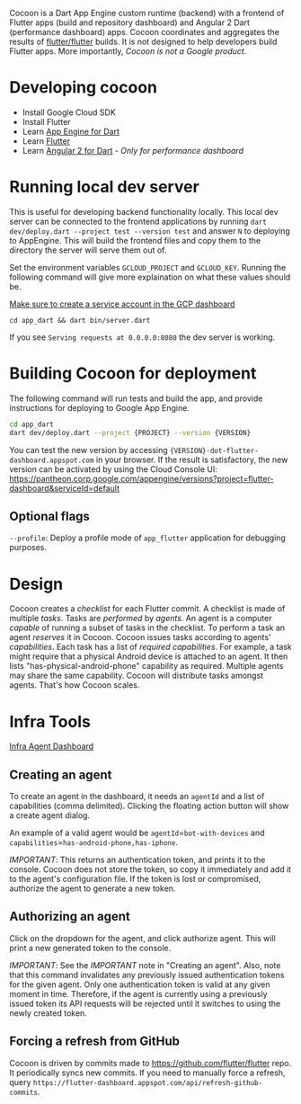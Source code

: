 Cocoon is a Dart App Engine custom runtime (backend) with a frontend of Flutter
apps (build and repository dashboard) and Angular 2 Dart (performance dashboard)
apps. Cocoon coordinates and aggregates the results of [flutter/flutter](https://github.com/flutter/flutter) 
builds. It is not designed to help developers build Flutter apps. More 
importantly, *Cocoon is not a Google product*.

# Developing cocoon

* Install Google Cloud SDK
* Install Flutter
* Learn [App Engine for Dart](https://github.com/dart-lang/appengine_samples)
* Learn [Flutter](https://flutter.dev/docs/get-started/codelab)
* Learn [Angular 2 for Dart](https://angular.io/docs/dart/latest/quickstart.html) - *Only for performance dashboard*

# Running local dev server

This is useful for developing backend functionality locally. This local dev
server can be connected to the frontend applications by running `dart dev/deploy.dart --project test --version test`
and answer `N` to deploying to AppEngine. This will build the frontend files
and copy them to the directory the server will serve them out of.

Set the environment variables `GCLOUD_PROJECT` and `GCLOUD_KEY`. Running the
following command will give more explaination on what these values should be.

[Make sure to create a service account in the GCP dashboard](https://pantheon.corp.google.com/iam-admin/serviceaccounts?project=flutter-dashboard&supportedpurview=project)

`cd app_dart && dart bin/server.dart`

If you see `Serving requests at 0.0.0.0:8080` the dev server is working.

# Building Cocoon for deployment

The following command will run tests and build the app, and provide instructions
for deploying to Google App Engine.

```sh
cd app_dart
dart dev/deploy.dart --project {PROJECT} --version {VERSION}
```

You can test the new version by accessing `{VERSION}-dot-flutter-dashboard.appspot.com` in your
browser. If the result is satisfactory, the new version can be activated by using the Cloud Console
UI: https://pantheon.corp.google.com/appengine/versions?project=flutter-dashboard&serviceId=default

## Optional flags

`--profile`: Deploy a profile mode of `app_flutter` application for debugging purposes.

# Design

Cocoon creates a _checklist_ for each Flutter commit. A checklist is made of
multiple _tasks_. Tasks are _performed_ by _agents_. An agent is a computer
_capable_ of running a subset of tasks in the checklist. To perform a task an
agent _reserves_ it in Cocoon. Cocoon issues tasks according to agents'
_capabilities_. Each task has a list of _required capabilities_. For example,
a task might require that a physical Android device is attached to an agent. It
then lists "has-physical-android-phone" capability as required. Multiple agents
may share the same capability. Cocoon will distribute tasks amongst agents.
That's how Cocoon scales.

# Infra Tools

[Infra Agent Dashboard](https://flutter-dashboard.appspot.com/#/agents)

## Creating an agent

To create an agent in the dashboard, it needs an `agentId` and a list of
capabilities (comma delimited). Clicking the floating action button will show
a create agent dialog.

An example of a valid agent would be `agentId`=`bot-with-devices` and 
`capabilities`=`has-android-phone,has-iphone`.

*IMPORTANT*: This returns an authentication token, and prints it to the console. 
Cocoon does not store the token, so copy it immediately and add it to the 
agent's configuration file. If the token is lost or compromised, authorize the
agent to generate a new token.

## Authorizing an agent

Click on the dropdown for the agent, and click authorize agent. This will
print a new generated token to the console.

*IMPORTANT*: See the *IMPORTANT* note in "Creating an agent". Also, note that
this command invalidates any previously issued authentication tokens for the
given agent. Only one authentication token is valid at any given moment in time.
Therefore, if the agent is currently using a previously issued token its API
requests will be rejected until it switches to using the newly created token.

## Forcing a refresh from GitHub

Cocoon is driven by commits made to https://github.com/flutter/flutter repo. It
periodically syncs new commits. If you need to manually force a refresh, query
`https://flutter-dashboard.appspot.com/api/refresh-github-commits`.
